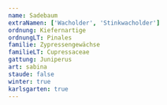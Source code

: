 ```yaml
---
name: Sadebaum
extraNamen: ['Wacholder', 'Stinkwacholder']
ordnung: Kiefernartige
ordnungLT: Pinales
familie: Zypressengewächse
familieLT: Cupressaceae
gattung: Juniperus
art: sabina
staude: false
winter: true
karlsgarten: true
---
```

